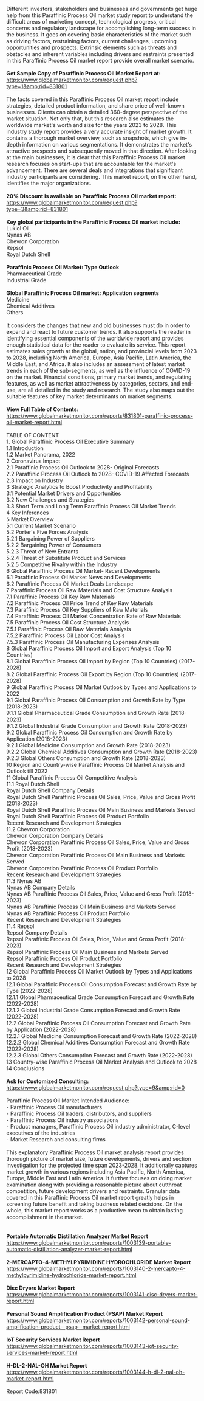 Different investors, stakeholders and businesses and governments get huge help from this Paraffinic Process Oil market study report to understand the difficult areas of marketing concept, technological progress, critical concerns and regulatory landscape for accomplishing long-term success in the business. It goes on covering basic characteristics of the market such as driving factors, restraining factors, current challenges, upcoming opportunities and prospects. Extrinsic elements such as threats and obstacles and inherent variables including drivers and restraints presented in this Paraffinic Process Oil market report provide overall market scenario. <br /><br /><strong>Get Sample Copy of Paraffinic Process Oil Market Report at:</strong><br /><a href="https://www.globalmarketmonitor.com/request.php?type=1&amp;rid=831801">https://www.globalmarketmonitor.com/request.php?type=1&amp;rid=831801</a><br /><br />The facts covered in this Paraffinic Process Oil market report include strategies, detailed product information, and share price of well-known businesses. Clients can obtain a detailed 360-degree perspective of the market situation. Not only that, but this research also estimates the worldwide market's worth and size for the years 2023 to 2028. This industry study report provides a very accurate insight of market growth. It contains a thorough market overview, such as snapshots, which give in-depth information on various segmentations. It demonstrates the market's attractive prospects and subsequently moved in that direction. After looking at the main businesses, it is clear that this Paraffinic Process Oil market research focuses on start-ups that are accountable for the market's advancement. There are several deals and integrations that significant industry participants are considering. This market report, on the other hand, identifies the major organizations.<br /><br /><strong>20% Discount is available on Paraffinic Process Oil market report:</strong><br /><a href="https://www.globalmarketmonitor.com/request.php?type=3&amp;rid=831801">https://www.globalmarketmonitor.com/request.php?type=3&amp;rid=831801</a><br /><br /><strong>Key global participants in the Paraffinic Process Oil market include:</strong><br /> Lukiol Oil <br />Nynas AB <br />Chevron Corporation <br />Repsol <br />Royal Dutch Shell <br /><br /><strong>Paraffinic Process Oil Market: Type Outlook</strong><br />Pharmaceutical Grade <br />Industrial Grade <br /><br /><strong>Global Paraffinic Process Oil market: Application segments</strong><br />Medicine <br />Chemical Additives <br />Others <br /><br />It considers the changes that new and old businesses must do in order to expand and react to future customer trends. It also supports the reader in identifying essential components of the worldwide report and provides enough statistical data for the reader to evaluate its service. This report estimates sales growth at the global, nation, and provincial levels from 2023 to 2028, including North America, Europe, Asia Pacific, Latin America, the Middle East, and Africa. It also includes an assessment of latest market trends in each of the sub-segments, as well as the influence of COVID-19 on the market. Financial conditions, primary market trends, and regulating features, as well as market attractiveness by categories, sectors, and end-use, are all detailed in the study and research. The study also maps out the suitable features of key market determinants on market segments.<br /><br /><strong>View Full Table of Contents:</strong><br /><a href="https://www.globalmarketmonitor.com/reports/831801-paraffinic-process-oil-market-report.html">https://www.globalmarketmonitor.com/reports/831801-paraffinic-process-oil-market-report.html</a><br /><br />TABLE OF CONTENT<br />1. Global Paraffinic Process Oil Executive Summary<br />1.1 Introduction<br />1.2 Market Panorama, 2022<br />2 Coronavirus Impact<br />2.1 Paraffinic Process Oil Outlook to 2028- Original Forecasts<br />2.2 Paraffinic Process Oil Outlook to 2028- COVID-19 Affected Forecasts<br />2.3 Impact on Industry<br />3 Strategic Analytics to Boost Productivity and Profitability<br />3.1 Potential Market Drivers and Opportunities<br />3.2 New Challenges and Strategies<br />3.3 Short Term and Long Term Paraffinic Process Oil Market Trends<br />4 Key Inferences<br />5 Market Overview<br />5.1 Current Market Scenario<br />5.2 Porter's Five Forces Analysis<br />5.2.1 Bargaining Power of Suppliers<br />5.2.2 Bargaining Power of Consumers<br />5.2.3 Threat of New Entrants<br />5.2.4 Threat of Substitute Product and Services<br />5.2.5 Competitive Rivalry within the Industry<br />6 Global Paraffinic Process Oil Market- Recent Developments<br />6.1 Paraffinic Process Oil Market News and Developments<br />6.2 Paraffinic Process Oil Market Deals Landscape<br />7 Paraffinic Process Oil Raw Materials and Cost Structure Analysis<br />7.1 Paraffinic Process Oil Key Raw Materials<br />7.2 Paraffinic Process Oil Price Trend of Key Raw Materials<br />7.3 Paraffinic Process Oil Key Suppliers of Raw Materials<br />7.4 Paraffinic Process Oil Market Concentration Rate of Raw Materials<br />7.5 Paraffinic Process Oil Cost Structure Analysis<br />7.5.1 Paraffinic Process Oil Raw Materials Analysis<br />7.5.2 Paraffinic Process Oil Labor Cost Analysis<br />7.5.3 Paraffinic Process Oil Manufacturing Expenses Analysis<br />8 Global Paraffinic Process Oil Import and Export Analysis (Top 10 Countries)<br />8.1 Global Paraffinic Process Oil Import by Region (Top 10 Countries) (2017-2028)<br />8.2 Global Paraffinic Process Oil Export by Region (Top 10 Countries) (2017-2028)<br />9 Global Paraffinic Process Oil Market Outlook by Types and Applications to 2022<br />9.1 Global Paraffinic Process Oil Consumption and Growth Rate by Type (2018-2023)<br />9.1.1 Global Pharmaceutical Grade Consumption and Growth Rate (2018-2023)<br />9.1.2 Global Industrial Grade Consumption and Growth Rate (2018-2023)<br />9.2 Global Paraffinic Process Oil Consumption and Growth Rate by Application (2018-2023)<br />9.2.1  Global Medicine Consumption and Growth Rate (2018-2023)<br />9.2.2  Global Chemical Additives Consumption and Growth Rate (2018-2023)<br />9.2.3  Global Others Consumption and Growth Rate (2018-2023)<br />10 Region and Country-wise Paraffinic Process Oil Market Analysis and Outlook till 2022<br />11 Global Paraffinic Process Oil Competitive Analysis<br />11.1 Royal Dutch Shell<br />Royal Dutch Shell Company Details<br />Royal Dutch Shell Paraffinic Process Oil Sales, Price, Value and Gross Profit (2018-2023)<br />Royal Dutch Shell Paraffinic Process Oil Main Business and Markets Served<br />Royal Dutch Shell Paraffinic Process Oil Product Portfolio<br />Recent Research and Development Strategies<br />11.2 Chevron Corporation<br />Chevron Corporation Company Details<br />Chevron Corporation Paraffinic Process Oil Sales, Price, Value and Gross Profit (2018-2023)<br />Chevron Corporation Paraffinic Process Oil Main Business and Markets Served<br />Chevron Corporation Paraffinic Process Oil Product Portfolio<br />Recent Research and Development Strategies<br />11.3 Nynas AB<br />Nynas AB Company Details<br />Nynas AB Paraffinic Process Oil Sales, Price, Value and Gross Profit (2018-2023)<br />Nynas AB Paraffinic Process Oil Main Business and Markets Served<br />Nynas AB Paraffinic Process Oil Product Portfolio<br />Recent Research and Development Strategies<br />11.4 Repsol<br />Repsol Company Details<br />Repsol Paraffinic Process Oil Sales, Price, Value and Gross Profit (2018-2023)<br />Repsol Paraffinic Process Oil Main Business and Markets Served<br />Repsol Paraffinic Process Oil Product Portfolio<br />Recent Research and Development Strategies<br />12 Global Paraffinic Process Oil Market Outlook by Types and Applications to 2028<br />12.1 Global Paraffinic Process Oil Consumption Forecast and Growth Rate by Type (2022-2028)<br />12.1.1 Global Pharmaceutical Grade Consumption Forecast and Growth Rate (2022-2028)<br />12.1.2 Global Industrial Grade Consumption Forecast and Growth Rate (2022-2028)<br />12.2 Global Paraffinic Process Oil Consumption Forecast and Growth Rate by Application (2022-2028)<br />12.2.1 Global Medicine Consumption Forecast and Growth Rate (2022-2028)<br />12.2.2 Global Chemical Additives Consumption Forecast and Growth Rate (2022-2028)<br />12.2.3 Global Others Consumption Forecast and Growth Rate (2022-2028)<br />13 Country-wise Paraffinic Process Oil Market Analysis and Outlook to 2028<br />14 Conclusions<br /><br /><strong>Ask for Customized Consulting:</strong><br /><a href="https://www.globalmarketmonitor.com/request.php?type=9&amp;rid=0">https://www.globalmarketmonitor.com/request.php?type=9&amp;rid=0</a><br /><br />Paraffinic Process Oil Market Intended Audience:<br />- Paraffinic Process Oil manufacturers<br />- Paraffinic Process Oil traders, distributors, and suppliers<br />- Paraffinic Process Oil industry associations<br />- Product managers, Paraffinic Process Oil industry administrator, C-level executives of the industries<br />- Market Research and consulting firms<br /><br />This explanatory Paraffinic Process Oil market analysis report provides thorough picture of market size, future developments, drivers and section investigation for the projected time span 2023-2028. It additionally captures market growth in various regions including Asia Pacific, North America, Europe, Middle East and Latin America.  It further focuses on doing market examination along with providing a reasonable picture about cutthroat competition, future development drivers and restraints. Granular data covered in this Paraffinic Process Oil market report greatly helps in screening future benefit and taking business related decisions. On the whole, this market report works as a productive mean to obtain lasting accomplishment in the market. <br /><br /><strong><br /></strong><strong>Portable Automatic Distillation Analyzer Market Report</strong><br /><a href="https://www.globalmarketmonitor.com/reports/1003139-portable-automatic-distillation-analyzer-market-report.html">https://www.globalmarketmonitor.com/reports/1003139-portable-automatic-distillation-analyzer-market-report.html</a><br /><br /><strong>2-MERCAPTO-4-METHYLPYRIMIDINE HYDROCHLORIDE Market Report</strong><br /><a href="https://www.globalmarketmonitor.com/reports/1003140-2-mercapto-4-methylpyrimidine-hydrochloride-market-report.html">https://www.globalmarketmonitor.com/reports/1003140-2-mercapto-4-methylpyrimidine-hydrochloride-market-report.html</a><br /><br /><strong>Disc Dryers Market Report</strong><br /><a href="https://www.globalmarketmonitor.com/reports/1003141-disc-dryers-market-report.html">https://www.globalmarketmonitor.com/reports/1003141-disc-dryers-market-report.html</a><br /><br /><strong>Personal Sound Amplification Product (PSAP) Market Report</strong><br /><a href="https://www.globalmarketmonitor.com/reports/1003142-personal-sound-amplification-product--psap--market-report.html">https://www.globalmarketmonitor.com/reports/1003142-personal-sound-amplification-product--psap--market-report.html</a><br /><br /><strong>IoT Security Services Market Report</strong><br /><a href="https://www.globalmarketmonitor.com/reports/1003143-iot-security-services-market-report.html">https://www.globalmarketmonitor.com/reports/1003143-iot-security-services-market-report.html</a><br /><br /><strong>H-DL-2-NAL-OH Market Report</strong><br /><a href="https://www.globalmarketmonitor.com/reports/1003144-h-dl-2-nal-oh-market-report.html">https://www.globalmarketmonitor.com/reports/1003144-h-dl-2-nal-oh-market-report.html</a><br /><br />Report Code:831801</p>
